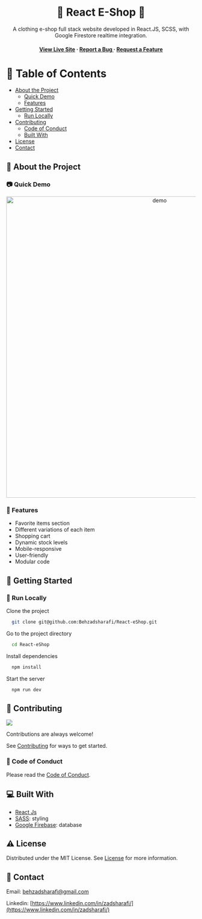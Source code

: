 <div align='center'>

<h1> 👔 React E-Shop 👗</h1>
<p>A clothing e-shop full stack website developed in React.JS, SCSS, with Google Firestore realtime integration.  </p>

<h4> <a href="https://zadfashion.netlify.app">View Live Site</a> <span> · </span> <a href="https://github.com/Behzadsharafi/React-eShop/issues"> Report a Bug </a> <span> · </span> <a href="https://github.com/Behzadsharafi/React-eShop/issues"> Request a Feature </a> </h4>

</div>

# :notebook_with_decorative_cover: Table of Contents

- [About the Project](#star2-about-the-project)
  - [Quick Demo](#camera-quick-demo)
  - [Features](#dart-features)
- [Getting Started](#toolbox-getting-started)
  - [Run Locally](#running-run-locally)
- [Contributing](#wave-contributing)
  - [Code of Conduct](#scroll-code-of-conduct)
  - [Built With](#computer-built-with)
- [License](#warning-license)
- [Contact](#handshake-contact)

## :star2: About the Project

### :camera: Quick Demo

<div align="center"> <a href="https://zadfashion.netlify.app"><img src="/src/assets/demo.gif" alt='demo' width='800'/></a> </div>

### :dart: Features

- Favorite items section
- Different variations of each item
- Shopping cart
- Dynamic stock levels
- Mobile-responsive
- User-friendly
- Modular code

## :toolbox: Getting Started

### :running: Run Locally

Clone the project

```bash
  git clone git@github.com:Behzadsharafi/React-eShop.git
```

Go to the project directory

```bash
  cd React-eShop
```

Install dependencies

```bash
  npm install
```

Start the server

```bash
  npm run dev
```

## :wave: Contributing

<a href="https://github.com/Behzadsharafi/React-eShop/graphs/contributors"> <img src="https://contrib.rocks/image?repo=Louis3797/awesome-readme-template" /> </a>

Contributions are always welcome!

See [Contributing](https://github.com/Behzadsharafi/React-eShop/blob/master/CONTRIBUTING.md) for ways to get started.

### :scroll: Code of Conduct

Please read the [Code of Conduct](https://github.com/Behzadsharafi/React-eShop/blob/master/CODE_OF_CONDUCT.md).

## :computer: Built With

- [React Js](https://react.dev/)
- [SASS](https://sass-lang.com/): styling
- [Google Firebase](https://firebase.google.com/): database

## :warning: License

Distributed under the MIT License. See [License](https://github.com/Behzadsharafi/React-eShop/blob/master/LICENSE) for more information.

## :handshake: Contact

Email: behzadsharafi@gmail.com

Linkedin: [https://www.linkedin.com/in/zadsharafi/](https://www.linkedin.com/in/zadsharafi/)
